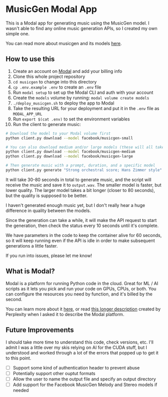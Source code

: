 # MusicGen Modal App

This is a Modal app for generating music using the MusicGen model. I wasn't able to find any online music generation APIs, so I created my own simple one.

You can read more about musicgen and its models [here](https://musicgenai.org/musicgen-models/).

## How to use this

1. Create an account on [Modal](https://modal.com/) and add your billing info
1. Clone this whole project repository
1. `cd musicgen` to change into this directory
1. `cp .env.example .env` to create an `.env` file
1. Run `modal setup` to set up the Modal CLI and auth with your account
1. Create the `models` volume by running: `modal volume create models`
1. `./deploy_musicgen.sh` to deploy the app to Modal
1. Take the resulting URL for your deployment and put it in the `.env` file as `MODAL_APP_URL`
1. Run `export $(cat .env)` to set the environment variables
1. Run the client to generate music:

```bash
# Download the model to your Modal volume first
python client.py download --model facebook/musicgen-small

# You can also download medium and/or large models (these will all take ~1-2 minutes)
python client.py download --model facebook/musicgen-medium
python client.py download --model facebook/musicgen-large

# Then generate music with a prompt, duration, and a specific model
python client.py generate "Strong orchestral score; Hans Zimmer style" --duration 15 --model facebook/musicgen-medium
```

It will take 30-80 seconds in total to generate music, and the script will receive the music and save it to `output.wav`. The smaller model is faster, but lower quality. The larger model takes a bit longer (closer to 80 seconds), but the quality is supposed to be better.

I haven't generated enough music yet, but I don't really hear a huge difference in quality between the models.

Since the generation can take a while, it will make the API request to start the generation, then check the status every 10 seconds until it's complete.

We have parameters in the code to keep the container alive for 60 seconds, so it will keep running even if the API is idle in order to make subsequent generations a little faster.

If you run into issues, please let me know!

## What is Modal?

Modal is a platform for running Python code in the cloud. Great for ML / AI scripts as it lets you pick and run your code on GPUs, CPUs, or both. You can configure the resources you need by function, and it's billed by the second.

You can learn more about it [here](https://modal.com/), or read [this longer description](https://www.perplexity.ai/search/how-would-you-describe-what-mo-yz.2mCMLTvy3kQkO_JOdAA) created by Perplexity when I asked it to describe the Modal platform.

## Future Improvements
I should take more time to understand this code, check versions, etc. I'll admit I was a little over my skis relying on AI for the CUDA stuff, but I understood and worked through a lot of the errors that popped up to get it to this point.

- [ ] Support some kind of authentication header to prevent abuse
- [ ] Potentially support other ouptut formats
- [ ] Allow the user to name the output file and specify an output directory
- [ ] Add support for the Facebook MusicGen Melody and Stereo models if needed
